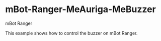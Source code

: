# mBot-Ranger-MeAuriga-MeBuzzer

mBot Ranger

This example shows how to control the buzzer on mBot Ranger.
